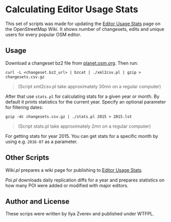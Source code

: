 # Calculating Editor Usage Stats

This set of scripts was made for updating the [Editor Usage Stats](https://wiki.openstreetmap.org/wiki/Editor_usage_stats) page
on the OpenStreetMap Wiki. It shows number of changesets, edits and unique users for every popular OSM editor.

## Usage

Download a changeset bz2 file from [planet.osm.org](https://planet.openstreetmap.org/). Then run:

    curl -L <changeset.bz2_url> | bzcat | ./xml2csv.pl | gzip > changesets.csv.gz

> (Script xml2csv.pl take approximately 30mn on a regular computer) 

After that use `stats.pl` for calculating stats for a given year or month. By default it
prints statistics for the current year. Specify an optional parameter for filtering dates:

    gzip -dc changesets.csv.gz | ./stats.pl 2015 > 2015.lst
    
> (Script stats.pl take approximately 2mn on a regular computer) 

For getting stats for year 2015. You can get stats for a specific month by using e.g. `2016-07` as a parameter.

## Other Scripts

*Wiki.pl* prepares a wiki page for publishing to [Editor Usage Stats](https://wiki.openstreetmap.org/wiki/Editor_usage_stats).

*Poi.pl* downloads daily replication diffs for a year and prepares statistics on how many
POI were added or modified with major editors.

## Author and License

These scrips were written by Ilya Zverev and published under WTFPL.
